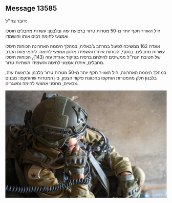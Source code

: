 ## Message 13585

דובר צה״ל:

חיל האוויר תקף יותר מ-50 מטרות טרור ברצועת עזה ובלבנון: עשרות מחבלים חוסלו ואמצעי לחימה רבים אותו והושמדו

אוגדה 162 ממשיכה לפעול במרחב ג'באליה, במהלך היממה האחרונה הכוחות חיסלו עשרות מחבלים. בנוסף, הכוחות איתרו והשמידו מחסן אמצעי לחימה. 
לוחמי צוות הקרב של חטיבת הנח״ל ממשיכים להילחם ברפיח בפיקוד אוגדת עזה (143), הכוחות חיסלו מחבלים, איתרו אמצעי לחימה והשמידו תשתיות טרור.

במהלך היממה האחרונה, חיל האוויר תקף יותר מ-50 מטרות טרור בלבנון וברצועת עזה, בלבנון חלק מהמטרות הותקפו בהכוונת פיקוד הצפון, בין המטרות שהותקפו: מבנים צבאיים, מחסני אמצעי לחימה ומשגרים.

![Photo](13585/13585_photo.jpg)
